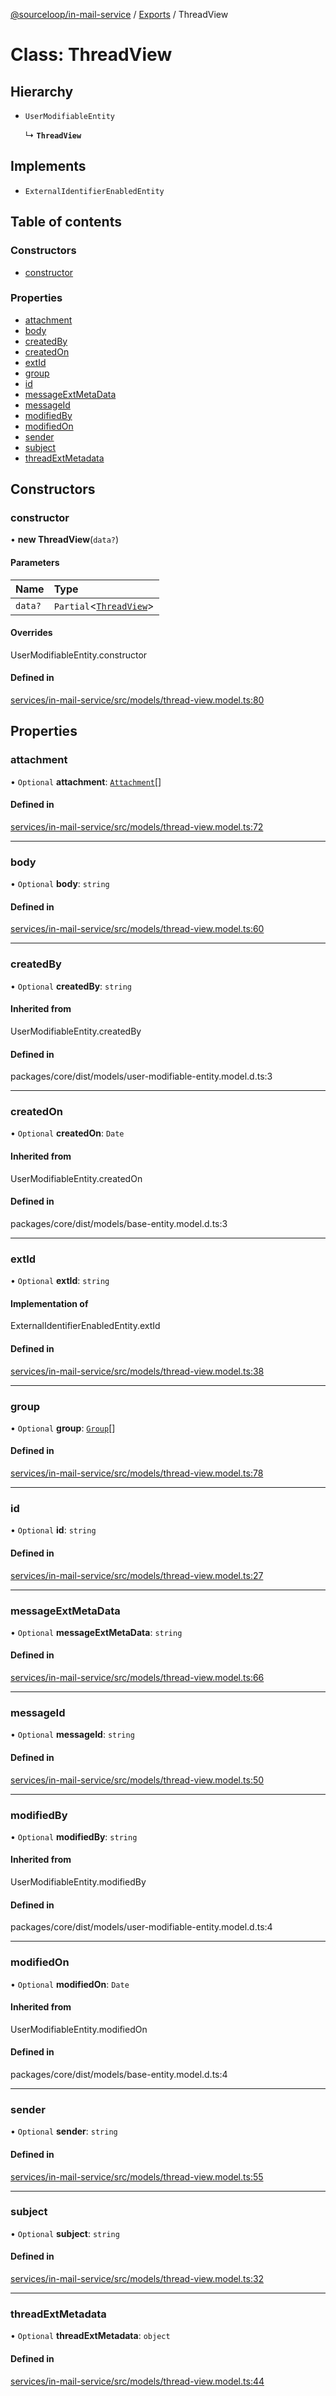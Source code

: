 [@sourceloop/in-mail-service](../README.md) / [Exports](../modules.md) / ThreadView

# Class: ThreadView

## Hierarchy

- `UserModifiableEntity`

  ↳ **`ThreadView`**

## Implements

- `ExternalIdentifierEnabledEntity`

## Table of contents

### Constructors

- [constructor](ThreadView.md#constructor)

### Properties

- [attachment](ThreadView.md#attachment)
- [body](ThreadView.md#body)
- [createdBy](ThreadView.md#createdby)
- [createdOn](ThreadView.md#createdon)
- [extId](ThreadView.md#extid)
- [group](ThreadView.md#group)
- [id](ThreadView.md#id)
- [messageExtMetaData](ThreadView.md#messageextmetadata)
- [messageId](ThreadView.md#messageid)
- [modifiedBy](ThreadView.md#modifiedby)
- [modifiedOn](ThreadView.md#modifiedon)
- [sender](ThreadView.md#sender)
- [subject](ThreadView.md#subject)
- [threadExtMetadata](ThreadView.md#threadextmetadata)

## Constructors

### constructor

• **new ThreadView**(`data?`)

#### Parameters

| Name | Type |
| :------ | :------ |
| `data?` | `Partial`<[`ThreadView`](ThreadView.md)\> |

#### Overrides

UserModifiableEntity.constructor

#### Defined in

[services/in-mail-service/src/models/thread-view.model.ts:80](https://github.com/sourcefuse/loopback4-microservice-catalog/blob/68ec38a2a/services/in-mail-service/src/models/thread-view.model.ts#L80)

## Properties

### attachment

• `Optional` **attachment**: [`Attachment`](Attachment.md)[]

#### Defined in

[services/in-mail-service/src/models/thread-view.model.ts:72](https://github.com/sourcefuse/loopback4-microservice-catalog/blob/68ec38a2a/services/in-mail-service/src/models/thread-view.model.ts#L72)

___

### body

• `Optional` **body**: `string`

#### Defined in

[services/in-mail-service/src/models/thread-view.model.ts:60](https://github.com/sourcefuse/loopback4-microservice-catalog/blob/68ec38a2a/services/in-mail-service/src/models/thread-view.model.ts#L60)

___

### createdBy

• `Optional` **createdBy**: `string`

#### Inherited from

UserModifiableEntity.createdBy

#### Defined in

packages/core/dist/models/user-modifiable-entity.model.d.ts:3

___

### createdOn

• `Optional` **createdOn**: `Date`

#### Inherited from

UserModifiableEntity.createdOn

#### Defined in

packages/core/dist/models/base-entity.model.d.ts:3

___

### extId

• `Optional` **extId**: `string`

#### Implementation of

ExternalIdentifierEnabledEntity.extId

#### Defined in

[services/in-mail-service/src/models/thread-view.model.ts:38](https://github.com/sourcefuse/loopback4-microservice-catalog/blob/68ec38a2a/services/in-mail-service/src/models/thread-view.model.ts#L38)

___

### group

• `Optional` **group**: [`Group`](Group.md)[]

#### Defined in

[services/in-mail-service/src/models/thread-view.model.ts:78](https://github.com/sourcefuse/loopback4-microservice-catalog/blob/68ec38a2a/services/in-mail-service/src/models/thread-view.model.ts#L78)

___

### id

• `Optional` **id**: `string`

#### Defined in

[services/in-mail-service/src/models/thread-view.model.ts:27](https://github.com/sourcefuse/loopback4-microservice-catalog/blob/68ec38a2a/services/in-mail-service/src/models/thread-view.model.ts#L27)

___

### messageExtMetaData

• `Optional` **messageExtMetaData**: `string`

#### Defined in

[services/in-mail-service/src/models/thread-view.model.ts:66](https://github.com/sourcefuse/loopback4-microservice-catalog/blob/68ec38a2a/services/in-mail-service/src/models/thread-view.model.ts#L66)

___

### messageId

• `Optional` **messageId**: `string`

#### Defined in

[services/in-mail-service/src/models/thread-view.model.ts:50](https://github.com/sourcefuse/loopback4-microservice-catalog/blob/68ec38a2a/services/in-mail-service/src/models/thread-view.model.ts#L50)

___

### modifiedBy

• `Optional` **modifiedBy**: `string`

#### Inherited from

UserModifiableEntity.modifiedBy

#### Defined in

packages/core/dist/models/user-modifiable-entity.model.d.ts:4

___

### modifiedOn

• `Optional` **modifiedOn**: `Date`

#### Inherited from

UserModifiableEntity.modifiedOn

#### Defined in

packages/core/dist/models/base-entity.model.d.ts:4

___

### sender

• `Optional` **sender**: `string`

#### Defined in

[services/in-mail-service/src/models/thread-view.model.ts:55](https://github.com/sourcefuse/loopback4-microservice-catalog/blob/68ec38a2a/services/in-mail-service/src/models/thread-view.model.ts#L55)

___

### subject

• `Optional` **subject**: `string`

#### Defined in

[services/in-mail-service/src/models/thread-view.model.ts:32](https://github.com/sourcefuse/loopback4-microservice-catalog/blob/68ec38a2a/services/in-mail-service/src/models/thread-view.model.ts#L32)

___

### threadExtMetadata

• `Optional` **threadExtMetadata**: `object`

#### Defined in

[services/in-mail-service/src/models/thread-view.model.ts:44](https://github.com/sourcefuse/loopback4-microservice-catalog/blob/68ec38a2a/services/in-mail-service/src/models/thread-view.model.ts#L44)
